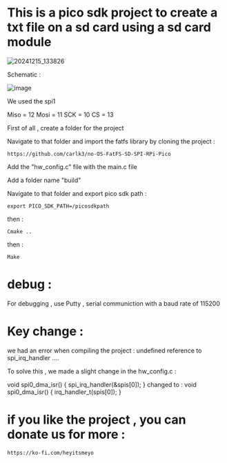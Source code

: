 # This is a pico sdk project to create a txt file on a sd card using a sd card module 

![20241215_133826](https://github.com/user-attachments/assets/d01231cd-3e6f-4d06-9664-5b6aeea214a9)

Schematic : 

![image](https://github.com/user-attachments/assets/8aae93e6-ff1f-4803-bc42-c5c46121709a)

We used the spi1 

Miso = 12
Mosi = 11 
SCK = 10 
CS = 13 


First of all , create a folder for the project 

Navigate to that folder and import the fatfs library by cloning the project : 

    https://github.com/carlk3/no-OS-FatFS-SD-SPI-RPi-Pico

Add the "hw_config.c" file with the main.c file  

Add a folder name "build" 

Navigate to that folder and export pico sdk path : 

    export PICO_SDK_PATH=/picosdkpath

then : 

    Cmake ..

then : 

    Make 

# debug : 

For debugging , use Putty , serial communiction with a baud rate of 115200 


# Key change : 

we had an error when compiling the project : undefined reference to spi_irq_handler .... 

To solve this , we made a slight change in the hw_config.c : 

void spi0_dma_isr() { spi_irq_handler(&spis[0]); } changed to : void spi0_dma_isr() { irq_handler_t(spis[0]); }


# if you like the project , you can donate us for more : 

    https://ko-fi.com/heyitsmeyo










